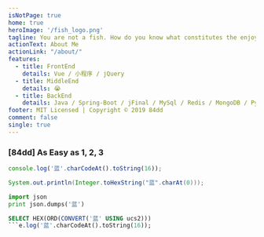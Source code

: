 ```yaml
---
isNotPage: true
home: true
heroImage: '/fish_logo.png'
tagline: You are not a fish. How do you know what constitutes the enjoyment of fishes?
actionText: About Me
actionLink: "/about/"
features:
  - title: FrontEnd
    details: Vue / 小程序 / jQuery
  - title: MiddleEnd
    details: 😭
  - title: BackEnd
    details: Java / Spring-Boot / jFinal / MySql / Redis / MongoDB / Python
footer: MIT Licensed | Copyright © 2019 84dd
comment: false
single: true
---
```


### [84dd] As Easy as 1, 2, 3

``` javascript
console.log('蓝'.charCodeAt().toString(16));
```

``` java
System.out.println(Integer.toHexString("蓝".charAt(0)));
```

``` python
import json
print json.dumps('蓝')
```

``` sql
SELECT HEX(ORD(CONVERT('蓝' USING ucs2)))
```e.log('蓝'.charCodeAt().toString(16));
```